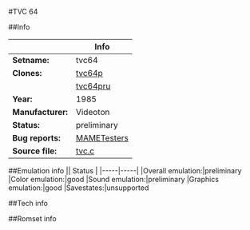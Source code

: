 #TVC 64

##Info

||Info|
|-----|-----|
|**Setname:**|tvc64
|**Clones:**|[tvc64p](tvc64p.md)
||[tvc64pru](tvc64pru.md)
|**Year:**|1985
|**Manufacturer:**|Videoton
|**Status:**|preliminary
|**Bug reports:**|[MAMETesters](http://mametesters.org/view_all_set.php?type=1&temporary=y&search=tvc.c)
|**Source file:**|[tvc.c](https://github.com/mamedev/mame/blob/master/src/mess/drivers/tvc.c)

##Emulation info
|| Status |
|-----|-----|
|Overall emulation:|preliminary
|Color emulation:|good
|Sound emulation:|preliminary
|Graphics emulation:|good
|Savestates:|unsupported

##Tech info

##Romset info

<!--- START OF EDITED COMMENT DO NOT TOUCH TEXT ABOVE-->
